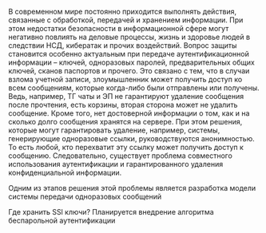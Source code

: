 В современном мире постоянно приходится выполнять действия, связанные с обработкой, передачей и хранением информации. При этом недостатки безопасности в информационной сфере могут негативно повлиять на деловые процессы, жизнь и здоровье людей в следствии НСД, кибератак и прочих воздействий.
Вопрос защиты становится особенно актуальным при передаче аутентификационной информации – ключей, одноразовых паролей, предварительных общих ключей, сканов паспортов и прочего. Это связано с тем, что в случаи взлома учетной записи, злоумышленник может получить доступ ко всем сообщениям, которые когда-либо были отправлены или получены. Ведь, например, ТГ чаты и ЭП не гарантируют удаление сообщения после прочтения, есть корзины, вторая сторона может не удалить сообщение. Кроме того, нет достоверной информации о том, как и на сколько долго сообщения хранятся на сервере. 
При этом решения, которые могут гарантировать удаление, например, системы, генерирующие одноразовые ссылки, руководствуются анонимностью. То есть любой, кто перехватит эту ссылку может получить доступ к сообщению.
Следовательно, существует проблема совместного использования аутентификации и гарантированного удаления конфиденциальной информации. 

Одним из этапов решения этой проблемы является разработка модели системы передачи одноразовых сообщений

Где хранить SSl ключи?
Планируется внедрение алгоритма беспарольной аутентификации 
